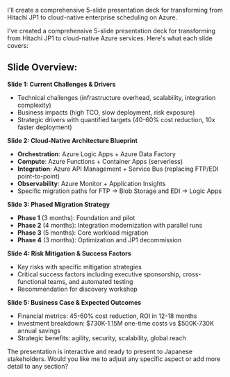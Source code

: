 I'll create a comprehensive 5-slide presentation deck for transforming from Hitachi JP1 to cloud-native enterprise scheduling on Azure.

I've created a comprehensive 5-slide presentation deck for transforming from Hitachi JP1 to cloud-native Azure services. Here's what each slide covers:

## Slide Overview:

**Slide 1: Current Challenges & Drivers**
- Technical challenges (infrastructure overhead, scalability, integration complexity)
- Business impacts (high TCO, slow deployment, risk exposure)
- Strategic drivers with quantified targets (40-60% cost reduction, 10x faster deployment)

**Slide 2: Cloud-Native Architecture Blueprint**
- **Orchestration**: Azure Logic Apps + Azure Data Factory
- **Compute**: Azure Functions + Container Apps (serverless)
- **Integration**: Azure API Management + Service Bus (replacing FTP/EDI point-to-point)
- **Observability**: Azure Monitor + Application Insights
- Specific migration paths for FTP → Blob Storage and EDI → Logic Apps

**Slide 3: Phased Migration Strategy**
- **Phase 1** (3 months): Foundation and pilot
- **Phase 2** (4 months): Integration modernization with parallel runs
- **Phase 3** (5 months): Core workload migration
- **Phase 4** (3 months): Optimization and JP1 decommission

**Slide 4: Risk Mitigation & Success Factors**
- Key risks with specific mitigation strategies
- Critical success factors including executive sponsorship, cross-functional teams, and automated testing
- Recommendation for discovery workshop

**Slide 5: Business Case & Expected Outcomes**
- Financial metrics: 45-60% cost reduction, ROI in 12-18 months
- Investment breakdown: $730K-1.15M one-time costs vs $500K-730K annual savings
- Strategic benefits: agility, security, scalability, global reach

The presentation is interactive and ready to present to Japanese stakeholders. Would you like me to adjust any specific aspect or add more detail to any section?
